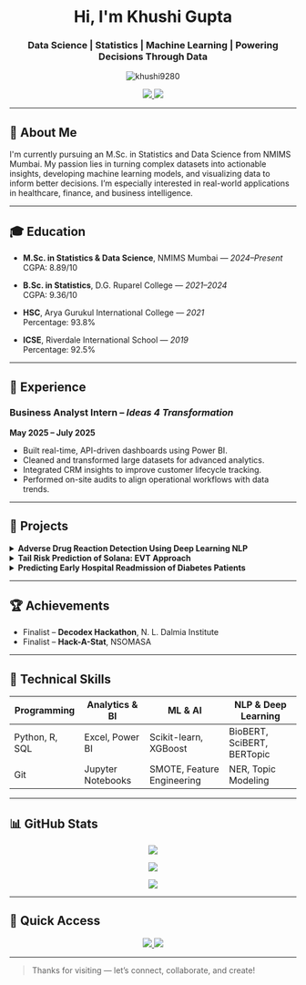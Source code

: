 <h1 align="center">Hi, I'm Khushi Gupta</h1>
<h3 align="center">Data Science | Statistics | Machine Learning | Powering Decisions Through Data</h3>

<p align="center">
  <img src="https://komarev.com/ghpvc/?username=khushi9280&label=Profile%20views&color=0e75b6&style=flat" alt="khushi9280" />
</p>

<p align="center">
  <a href="https://www.linkedin.com/in/khushi-gupta-783780217/" target="_blank">
    <img src="https://img.shields.io/badge/LinkedIn-Connect-blue?style=for-the-badge&logo=linkedin&logoColor=white" />
  </a>
  <a href="https://github.com/khushi9280" target="_blank">
    <img src="https://img.shields.io/badge/GitHub-Portfolio-black?style=for-the-badge&logo=github&logoColor=white" />
  </a>
</p>

---

## 📌 About Me

I'm currently pursuing an M.Sc. in Statistics and Data Science from NMIMS Mumbai. My passion lies in turning complex datasets into actionable insights, developing machine learning models, and visualizing data to inform better decisions. I’m especially interested in real-world applications in healthcare, finance, and business intelligence.

---

## 🎓 Education

- **M.Sc. in Statistics & Data Science**, NMIMS Mumbai — *2024–Present*  
  CGPA: 8.89/10

- **B.Sc. in Statistics**, D.G. Ruparel College — *2021–2024*  
  CGPA: 9.36/10

- **HSC**, Arya Gurukul International College — *2021*  
  Percentage: 93.8%

- **ICSE**, Riverdale International School — *2019*  
  Percentage: 92.5%

---

## 💼 Experience

### Business Analyst Intern – *Ideas 4 Transformation*  
**May 2025 – July 2025**  
- Built real-time, API-driven dashboards using Power BI.  
- Cleaned and transformed large datasets for advanced analytics.  
- Integrated CRM insights to improve customer lifecycle tracking.  
- Performed on-site audits to align operational workflows with data trends.

---

## 📁 Projects

<details>
<summary><strong>Adverse Drug Reaction Detection Using Deep Learning NLP</strong></summary>

- Fine-tuned BioBERT, ClinicalBERT, and SciBERT on Twitter data for adverse event detection.  
- Achieved 85% F1 (drug names), 70% (effects); BERTopic identified high-risk ADE themes.  
- Overlap with FDA data: 69.6%.  
</details>

<details>
<summary><strong>Tail Risk Prediction of Solana: EVT Approach</strong></summary>

- Modeled extreme losses using Generalized Extreme Value distribution.  
- Forecasted 95% VaR: 5.3% | Expected Shortfall: 75.7%.  
</details>

<details>
<summary><strong>Predicting Early Hospital Readmission of Diabetes Patients</strong></summary>

- Compared multiple classifiers (Logistic, RF, XGBoost).  
- XGBoost achieved 93% Accuracy, AUC: 0.96, Recall: 0.87.  
- Balanced dataset using SMOTE; performed feature selection and tuning.  
</details>

---

## 🏆 Achievements

- Finalist – **Decodex Hackathon**, N. L. Dalmia Institute  
- Finalist – **Hack-A-Stat**, NSOMASA

---

## 🧠 Technical Skills

| Programming     | Analytics & BI    | ML & AI                  | NLP & Deep Learning         |
|----------------|-------------------|--------------------------|-----------------------------|
| Python, R, SQL | Excel, Power BI   | Scikit-learn, XGBoost    | BioBERT, SciBERT, BERTopic  |
| Git            | Jupyter Notebooks | SMOTE, Feature Engineering | NER, Topic Modeling        |

---

## 📊 GitHub Stats

<p align="center">
  <img src="https://github-readme-stats.vercel.app/api?username=khushi9280&show_icons=true&theme=tokyonight" />
</p>
<p align="center">
  <img src="https://github-readme-stats.vercel.app/api/top-langs/?username=khushi9280&layout=compact&theme=tokyonight" />
</p>
<p align="center">
  <img src="https://github-readme-streak-stats.herokuapp.com?user=khushi9280&theme=tokyonight" />
</p>

---

## 🧭 Quick Access

<p align="center">
  <a href="https://github.com/khushi9280?tab=repositories">
    <img src="https://img.shields.io/badge/My_Projects-Click_Here-success?style=for-the-badge" />
  </a>
  <a href="mailto:khushi.gupta053@nmims.in">
    <img src="https://img.shields.io/badge/Email-Me-informational?style=for-the-badge" />
  </a>
</p>

---

> Thanks for visiting — let’s connect, collaborate, and create!
